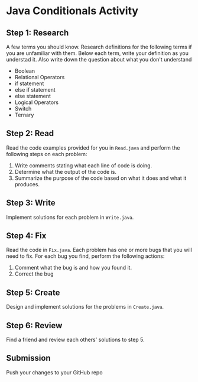 # Java Conditionals Activity

## Step 1: Research

A few terms you should know. Research definitions for the following terms if you are unfamiliar with them. Below each term, write your definition as you understad it. Also write down the question about what you don't understand

  - Boolean
  - Relational Operators
  - if statement
  - else if statement
  - else statement
  - Logical Operators
  - Switch
  - Ternary

## Step 2: Read

Read the code examples provided for you in `Read.java` and perform the following steps on each problem:
  
  1. Write comments stating what each line of code is doing.
  1. Determine what the output of the code is.
  1. Summarize the purpose of the code based on what it does and what it produces.
  
## Step 3: Write

Implement solutions for each problem in `Write.java`.

## Step 4: Fix

Read the code in `Fix.java`. Each problem has one or more bugs that you will need to fix. For each bug you find, perform the following actions:

1. Comment what the bug is and how you found it. 
2. Correct the bug

## Step 5: Create

Design and implement solutions for the problems in `Create.java`.

## Step 6: Review

Find a friend and review each others' solutions to step 5.

## Submission

Push your changes to your GitHub repo 

